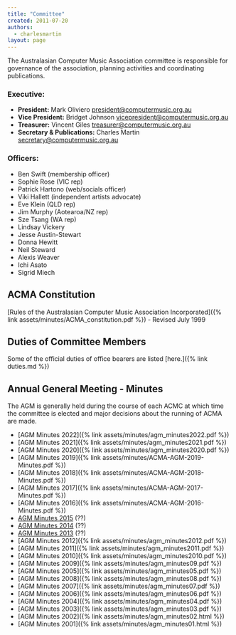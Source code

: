 ```yaml
---
title: "Committee"
created: 2011-07-20
authors: 
  - charlesmartin
layout: page
---
```


The Australasian Computer Music Association committee is responsible for
governance of the association, planning activities and coordinating
publications.

### **Executive:**  

- **President:** Mark Oliviero <president@computermusic.org.au>  
- **Vice President:** Bridget Johnson <vicepresident@computermusic.org.au>  
- **Treasurer:** Vincent Giles <treasurer@computermusic.org.au>  
- **Secretary & Publications:** Charles Martin <secretary@computermusic.org.au>

### **Officers:**

- Ben Swift (membership officer)
- Sophie Rose (VIC rep)
- Patrick Hartono (web/socials officer)
- Viki Hallett (independent artists advocate)
- Eve Klein (QLD rep)
- Jim Murphy (Aotearoa/NZ rep)
- Sze Tsang (WA rep)
- Lindsay Vickery
- Jesse Austin-Stewart
- Donna Hewitt
- Neil Steward
- Alexis Weaver
- Ichi Asato
- Sigrid Miech

## ACMA Constitution  

[Rules of the Australasian Computer Music Association Incorporated]({% link assets/minutes/ACMA_constitution.pdf %}) - Revised July 1999

## Duties of Committee Members  

Some of the official duties of office bearers are listed [here.]({% link duties.md %})

## Annual General Meeting - Minutes  

The AGM is generally held during the course of each ACMC at which time the committee is elected and major decisions about the running of ACMA are made.

- [AGM Minutes 2022]({% link assets/minutes/agm_minutes2022.pdf %})
- [AGM Minutes 2021]({% link assets/minutes/agm_minutes2021.pdf %})
- [AGM Minutes 2020]({% link assets/minutes/agm_minutes2020.pdf %})
- [AGM Minutes 2019]({% link assets/minutes/ACMA-AGM-2019-Minutes.pdf %})
- [AGM Minutes 2018]({% link assets/minutes/ACMA-AGM-2018-Minutes.pdf %})
- [AGM Minutes 2017]({% link assets/minutes/ACMA-AGM-2017-Minutes.pdf %})
- [AGM Minutes 2016]({% link assets/minutes/ACMA-AGM-2016-Minutes.pdf %})
- [AGM Minutes 2015]() (??)
- [AGM Minutes 2014]() (??)
- [AGM Minutes 2013]() (??)
- [AGM Minutes 2012]({% link assets/minutes/agm_minutes2012.pdf %})
- [AGM Minutes 2011]({% link assets/minutes/agm_minutes2011.pdf %})
- [AGM Minutes 2010]({% link assets/minutes/agm_minutes2010.pdf %})
- [AGM Minutes 2009]({% link assets/minutes/agm_minutes09.pdf %})
- [AGM Minutes 2005]({% link assets/minutes/agm_minutes05.pdf %})
- [AGM Minutes 2008]({% link assets/minutes/agm_minutes08.pdf %})
- [AGM Minutes 2007]({% link assets/minutes/agm_minutes07.pdf %})
- [AGM Minutes 2006]({% link assets/minutes/agm_minutes06.pdf %})
- [AGM Minutes 2004]({% link assets/minutes/agm_minutes04.pdf %})
- [AGM Minutes 2003]({% link assets/minutes/agm_minutes03.pdf %})
- [AGM Minutes 2002]({% link assets/minutes/agm_minutes02.html %})
- [AGM Minutes 2001]({% link assets/minutes/agm_minutes01.html %})

